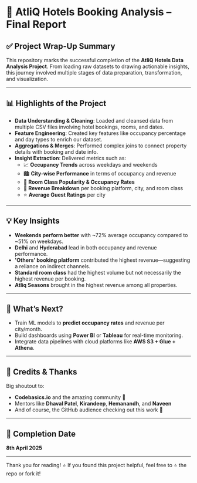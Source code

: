 # 🏨 AtliQ Hotels Booking Analysis – Final Report

## ✅ Project Wrap-Up Summary

This repository marks the successful completion of the **AtliQ Hotels Data Analysis Project**. From loading raw datasets to drawing actionable insights, this journey involved multiple stages of data preparation, transformation, and visualization.

---

## 📊 Highlights of the Project

- **Data Understanding & Cleaning**: Loaded and cleansed data from multiple CSV files involving hotel bookings, rooms, and dates.
- **Feature Engineering**: Created key features like occupancy percentage and day types to enrich our dataset.
- **Aggregations & Merges**: Performed complex joins to connect property details with booking and date info.
- **Insight Extraction**: Delivered metrics such as:
  - 📈 **Occupancy Trends** across weekdays and weekends
  - 🏙️ **City-wise Performance** in terms of occupancy and revenue
  - 🏨 **Room Class Popularity & Occupancy Rates**
  - 💸 **Revenue Breakdown** per booking platform, city, and room class
  - ⭐ **Average Guest Ratings** per city

---

## 💡 Key Insights

- **Weekends perform better** with ~72% average occupancy compared to ~51% on weekdays.
- **Delhi** and **Hyderabad** lead in both occupancy and revenue performance.
- **'Others' booking platform** contributed the highest revenue—suggesting a reliance on indirect channels.
- **Standard room class** had the highest volume but not necessarily the highest revenue per booking.
- **Atliq Seasons** brought in the highest revenue among all properties.

---

## 🔮 What’s Next?

- Train ML models to **predict occupancy rates** and revenue per city/month.
- Build dashboards using **Power BI** or **Tableau** for real-time monitoring.
- Integrate data pipelines with cloud platforms like **AWS S3 + Glue + Athena**.

---

## 🙌 Credits & Thanks

Big shoutout to:
- **Codebasics.io** and the amazing community 🧠
- Mentors like **Dhaval Patel**, **Kirandeep**, **Hemanandh**, and **Naveen**
- And of course, the GitHub audience checking out this work 🙌

---

## 📅 Completion Date

**8th April 2025**

---

Thank you for reading! ⭐ If you found this project helpful, feel free to ⭐ the repo or fork it!